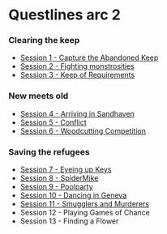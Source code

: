 # Questlines arc 2

### Clearing the keep

- [Session 1 - Capture the Abandoned Keep](https://bookstack.hemels.me/books/Inquisitors/page/session-1-capture-the-abandoned-keep)
- [Session 2 - Fighting monstrosities](https://bookstack.hemels.me/books/Inquisitors/page/session-2-fighting-monstrosities)
- [Session 3 - Keep of Requirements](https://bookstack.hemels.me/books/Inquisitors/page/session-3-keep-of-requirements)

### New meets old

- [Session 4 - Arriving in Sandhaven](https://bookstack.hemels.me/books/Inquisitors/page/session-4-arriving-in-sandhaven)
- [Session 5 - Conflict](https://bookstack.hemels.me/books/Inquisitors/page/session-5-conflict)
- [Session 6 - Woodcutting Competition](https://bookstack.hemels.me/books/Inquisitors/page/session-6-woodcutting-competition)

### Saving the refugees

- [Session 7 - Eyeing up Keys](https://bookstack.hemels.me/books/Inquisitors/page/session-7-eyeing-up-keys)
- [Session 8 - SpiderMike](https://bookstack.hemels.me/books/Inquisitors/page/session-8-spidermike)
- [Session 9 - Poolparty](https://bookstack.hemels.me/books/Inquisitors/page/session-9-poolparty)
- [Session 10 - Dancing in Geneva](https://bookstack.hemels.me/books/Inquisitors/page/session-10-dancing-in-geneva)
- [Session 11 - Smugglers and Murderers](https://bookstack.hemels.me/books/Inquisitors/page/session-11-smugglers-and-murderers)
- Session 12 - Playing Games of Chance
- Session 13 - Finding a Flower
